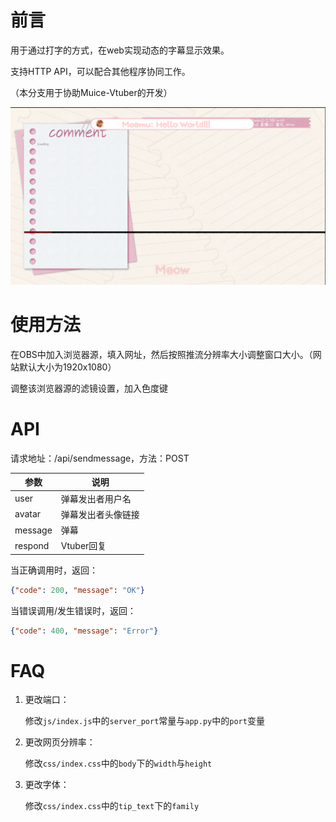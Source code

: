 # 前言
用于通过打字的方式，在web实现动态的字幕显示效果。  

支持HTTP API，可以配合其他程序协同工作。

（本分支用于协助Muice-Vtuber的开发）  

![Demo](src\example.png)

# 使用方法

在OBS中加入浏览器源，填入网址，然后按照推流分辨率大小调整窗口大小。（网站默认大小为1920x1080）

调整该浏览器源的滤镜设置，加入色度键

# API

请求地址：/api/sendmessage，方法：POST

| 参数    | 说明               |
| ------- | ------------------ |
| user    | 弹幕发出者用户名   |
| avatar  | 弹幕发出者头像链接 |
| message | 弹幕               |
| respond | Vtuber回复         |

当正确调用时，返回：

```json
{"code": 200, "message": "OK"}
```

当错误调用/发生错误时，返回：

```json
{"code": 400, "message": "Error"}
```

# FAQ
1. 更改端口：

   修改`js/index.js`中的`server_port`常量与`app.py`中的`port`变量

2. 更改网页分辨率：

   修改`css/index.css`中的`body`下的`width`与`height`

3. 更改字体：

   修改`css/index.css`中的`tip_text`下的`family`